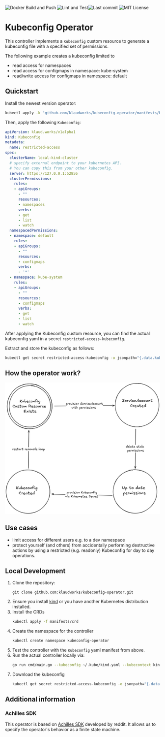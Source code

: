 ![Docker Build and Push](https://github.com/klaudworks/kubeconfig-operator/actions/workflows/build-push.yaml/badge.svg) ![Lint and Test](https://github.com/klaudworks/kubeconfig-operator/actions/workflows/lint-test.yaml/badge.svg)![Last commit](https://badgen.net/github/last-commit/klaudworks/kubeconfig-operator) ![MIT License](https://badgen.net/static/license/MIT/blue) 

# Kubeconfig Operator

This controller implements a `Kubeconfig` custom resource to generate a kubeconfig file with a specified set of permissions.

The following example creates a kubeconfig limited to
- read access for namespaces
- read access for configmaps in namespace: kube-system
- read/write access for configmaps in namespace: default

## Quickstart

Install the newest version operator:

```bash
kubectl apply -k "github.com/klaudworks/kubeconfig-operator/manifests/base?ref=main"
```

Then, apply the following `Kubeconfig`:

```yaml
apiVersion: klaud.works/v1alpha1
kind: Kubeconfig
metadata:
  name: restricted-access
spec:
  clusterName: local-kind-cluster
  # specify external endpoint to your kubernetes API.
  # You can copy this from your other kubeconfig.
  server: https://127.0.0.1:52856   
  clusterPermissions:
    rules:
    - apiGroups:
      - ""
      resources:
      - namespaces
      verbs:
      - get
      - list
      - watch
  namespacedPermissions:
  - namespace: default
    rules:
    - apiGroups:
      - ""
      resources:
      - configmaps
      verbs:
      - '*'
  - namespace: kube-system
    rules:
    - apiGroups:
      - ""
      resources:
      - configmaps
      verbs:
      - get
      - list
      - watch
```

After applying the Kubeconfig custom resource, you can find the actual kubeconfig yaml in a secret `restricted-access-kubeconfig`. 

Extract and store the kubeconfig as follows:

```bash
kubectl get secret restricted-access-kubeconfig -o jsonpath="{.data.kubeconfig}" | base64 --decode > restricted-access-kubeconfig.yaml
```
## How the operator work?

![Reconcile loop](docs/images/reconcile-loop.png)

## Use cases

- limit access for different users e.g. to a dev namespace
- protect yourself (and others) from accidentally performing destructive actions by using a restricted (e.g. readonly) Kubeconfig for day to day operations.

## Local Development


1. Clone the repository:
   ```
   git clone github.com:klaudworks/kubeconfig-operator.git
   ```
1. Ensure you install [kind](https://kind.sigs.k8s.io/docs/user/quick-start/#installation) or you have another Kubernetes distribution installed.
1. Install the CRDs 
   ```sh
   kubectl apply -f manifests/crd
   ```
1. Create the namespace for the controller
   ```sh
   kubectl create namespace kubeconfig-operator
   ```
1. Test the controller with the `Kubeconfig` yaml manifest from above.
1. Run the actual controller locally via:
   ```sh
   go run cmd/main.go --kubeconfig ~/.kube/kind.yaml --kubecontext kind-kind  
   ```
1. Download the kubeconfig
   ```sh
   kubectl get secret restricted-access-kubeconfig -o jsonpath="{.data.kubeconfig}" | base64 --decode
   ```

## Additional information

### Achilles SDK

This operator is based on [Achilles SDK](https://github.com/reddit/achilles-sdk) developed by reddit. It allows us to specify the operator's behavior as a finite state machine.

